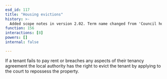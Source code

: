 ```yaml
---
esd_id: 117
title: "Housing evictions"
history: >-
  Added scope notes in version 2.02. Term name changed from 'Council housing - evictions' to 'Housing - council - evictions' in version 3.00. Name changed to 'Housing evictions' in version 4.00.
function: 156
interactions: [8]
powers: []
internal: false

---
```


If a tenant fails to pay rent or breaches any aspects of their tenancy agreement the local authority has the right to evict the tenant by applying to the court to repossess the property.

